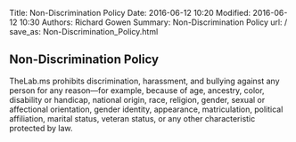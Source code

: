 Title: Non-Discrimination Policy
Date: 2016-06-12 10:20
Modified: 2016-06-12 10:30
Authors: Richard Gowen
Summary: Non-Discrimination Policy
url: /
save_as: Non-Discrimination_Policy.html

Non-Discrimination Policy
-------------------------

TheLab.ms prohibits discrimination, harassment, and bullying against any
person for any reason—for example, because of age, ancestry, color,
disability or handicap, national origin, race, religion, gender, sexual
or affectional orientation, gender identity, appearance, matriculation,
political affiliation, marital status, veteran status, or any other
characteristic protected by law.

